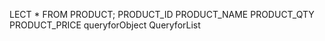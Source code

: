 
LECT * FROM PRODUCT;
PRODUCT_ID  	PRODUCT_NAME  	PRODUCT_QTY  	PRODUCT_PRICE
queryforObject
QueryforList
